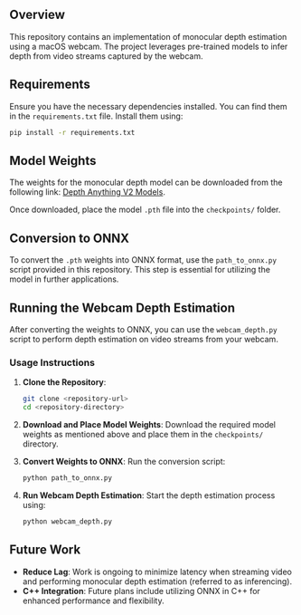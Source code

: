 ## Overview
This repository contains an implementation of monocular depth estimation using a macOS webcam. The project leverages pre-trained models to infer depth from video streams captured by the webcam.

## Requirements
Ensure you have the necessary dependencies installed. You can find them in the `requirements.txt` file. Install them using:

```bash
pip install -r requirements.txt
```

## Model Weights
The weights for the monocular depth model can be downloaded from the following link: [Depth Anything V2 Models](https://github.com/DepthAnything/Depth-Anything-V2/tree/main?tab=readme-ov-file). 

Once downloaded, place the model `.pth` file into the `checkpoints/` folder.

## Conversion to ONNX
To convert the `.pth` weights into ONNX format, use the `path_to_onnx.py` script provided in this repository. This step is essential for utilizing the model in further applications.

## Running the Webcam Depth Estimation
After converting the weights to ONNX, you can use the `webcam_depth.py` script to perform depth estimation on video streams from your webcam.

### Usage Instructions
1. **Clone the Repository**:
   ```bash
   git clone <repository-url>
   cd <repository-directory>
   ```

2. **Download and Place Model Weights**:
   Download the required model weights as mentioned above and place them in the `checkpoints/` directory.

3. **Convert Weights to ONNX**:
   Run the conversion script:
   ```bash
   python path_to_onnx.py
   ```

4. **Run Webcam Depth Estimation**:
   Start the depth estimation process using:
   ```bash
   python webcam_depth.py
   ```

## Future Work
- **Reduce Lag**: Work is ongoing to minimize latency when streaming video and performing monocular depth estimation (referred to as inferencing).
- **C++ Integration**: Future plans include utilizing ONNX in C++ for enhanced performance and flexibility.
